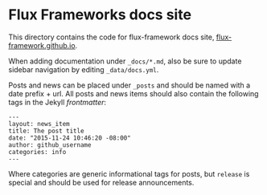 # Flux Frameworks docs site

This directory contains the code for flux-framework docs site,
[flux-framework.github.io](http://flux-framework.github.io/).

When adding documentation under `_docs/*.md`, also be sure to update
sidebar navigation by editing `_data/docs.yml`.

Posts and news can be placed under `_posts` and should be named with
a date prefix + url. All posts and news items should also contain
the following tags in the Jekyll *frontmatter*:
```
---
layout: news_item
title: The post title
date: "2015-11-24 10:46:20 -08:00"
author: github_username
categories: info
---
```
Where categories are generic informational tags for posts, but
`release` is special and should be used for release announcements.
